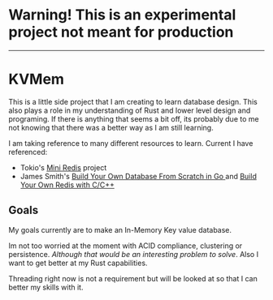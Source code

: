 # Warning! This is an experimental project not meant for production

---
# KVMem
This is a little side project that I am creating to learn database design. This also plays a role in my understanding of Rust and lower level design and programing. 
If there is anything that seems a bit off, its probably due to me not knowing that there was a better way as I am still learning. 

I am taking reference to many different resources to learn. Current I have referenced:
- Tokio's [Mini Redis](https://github.com/tokio-rs/mini-redis/) project
- James Smith's [ Build Your Own Database From Scratch in Go ](https://build-your-own.org/database/) and [Build Your Own Redis with C/C++ ](https://build-your-own.org/redis/)

## Goals
My goals currently are to make an In-Memory Key value database.

Im not too worried at the moment with ACID compliance, clustering or persistence. 
_Although that would be an interesting problem to solve_. Also I want to get better at my Rust capabilities. 

Threading right now is not a requirement but will be looked at so that I can better my skills with it.